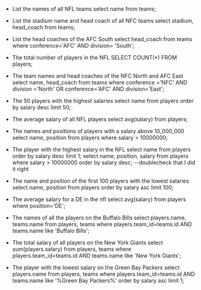 - List the names of all NFL teams
select name from teams;


- List the stadium name and head coach of all NFC teams
select stadium, head_coach from teams;


- List the head coaches of the AFC South
select head_coach from teams where conference='AFC' AND division= 'South';


- The total number of players in the NFL
SELECT COUNT(*) FROM players;

- The team names and head coaches of the NFC North and AFC East
select name, head_coach from teams where conference ='NFC' AND division ='North' OR conference='AFC' AND division='East';

- The 50 players with the highest salaries
select name from players order by salary desc limit 50;

- The average salary of all NFL players
select avg(salary) from players;

- The names and positions of players with a salary above 10_000_000
select name, position from players  where salary > 10000000;

- The player with the highest salary in the NFL
select name from players order by salary desc limit 1;
select name, position, salary from players  where salary > 10000000 order by salary desc; --doublecheck that I did it right

- The name and position of the first 100 players with the lowest salaries
select name, position from players order by salary asc limit 100;

- The average salary for a DE in the nfl
select avg(salary) from players where position='DE';

- The names of all the players on the Buffalo Bills
select players.name, teams.name from players, teams where players.team_id=teams.id AND teams.name like 'Buffalo Bills';


- The total salary of all players on the New York Giants
select sum(players.salary) from players, teams where players.team_id=teams.id AND teams.name like 'New York Giants';

- The player with the lowest salary on the Green Bay Packers
select players.name from players, teams where players.team_id=teams.id AND teams.name like '%Green Bay Packers%' order by salary asc limit 1;
